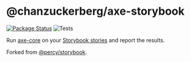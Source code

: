 # @chanzuckerberg/axe-storybook
[![Package Status](https://img.shields.io/npm/v/@chanzuckerberg/axe-storybook.svg)](https://www.npmjs.com/package/@chanzuckerberg/axe-storybook) ![Tests](https://github.com/chanzuckerberg/axe-storybook/workflows/Tests/badge.svg)

Run [axe-core](https://github.com/dequelabs/axe-core) on your [Storybook stories](https://storybook.js.org/docs/react/api/csf) and report the results.

Forked from [@percy/storybook](https://github.com/percy/percy-storybook).
